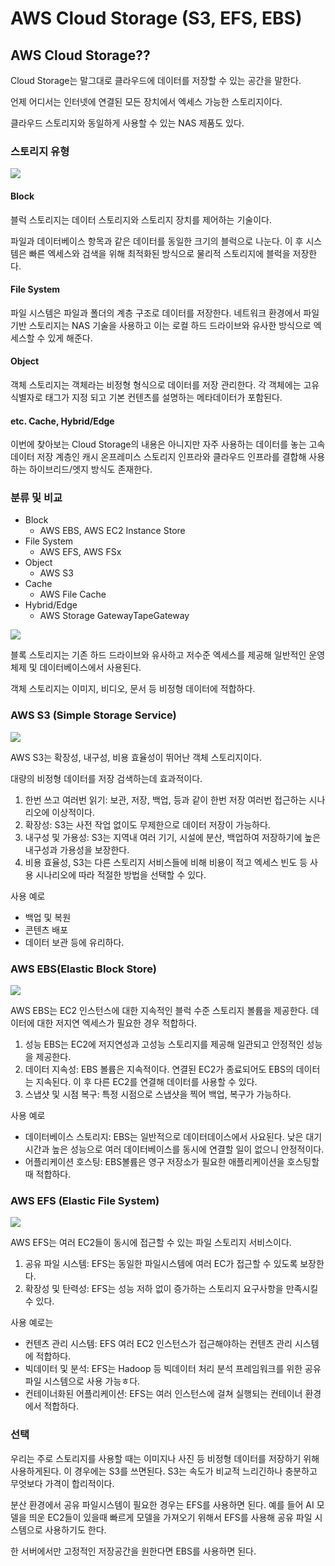 
# AWS Cloud Storage (S3, EFS, EBS)

## AWS Cloud Storage??

Cloud Storage는 말그대로 클라우드에 데이터를 저장할 수 있는 공간을 말한다.

언제 어디서는 인터넷에 연결된 모든 장치에서 엑세스 가능한 스토리지이다.

클라우드 스토리지와 동일하게 사용할 수 있는 NAS 제품도 있다.

### 스토리지 유형

![](https://i.imgur.com/0G4T5tU.png)

#### Block

블럭 스토리지는 데이터 스토리지와 스토리지 장치를 제어하는 기술이다.

파일과 데이터베이스 항목과 같은 데이터를 동일한 크기의 블럭으로 나눈다.
이 후 시스템은 빠른 엑세스와 검색을 위해 최적화된 방식으로 물리적 스토리지에 블럭을 저장한다.

#### File System

파일 시스템은 파일과 폴더의 계층 구조로 데이터를 저장한다.
네트워크 환경에서 파일 기반 스토리지는 NAS 기술을 사용하고
이는 로컬 하드 드라이브와 유사한 방식으로 엑세스할 수 있게 해준다.

#### Object
객체 스토리지는 객체라는 비정형 형식으로 데이터를 저장 관리한다.
각 객체에는 고유 식별자로 태그가 지정 되고 기본 컨텐츠를 설명하는 메타데이터가 포함된다.

#### etc. Cache, Hybrid/Edge

이번에 찾아보는 Cloud Storage의 내용은 아니지만
자주 사용하는 데이터를 놓는 고속 데이터 저장 계층인 캐시
온프레미스 스토리지 인프라와 클라우드 인프라를 결합해 사용하는 하이브리드/엣지 방식도 존재한다.

### 분류 및 비교

- Block
	- AWS EBS, AWS EC2 Instance Store
- File System
	- AWS EFS, AWS FSx
- Object
	- AWS S3
- Cache
	- AWS File Cache
- Hybrid/Edge
	- AWS Storage GatewayTapeGateway


![](https://i.imgur.com/nTmdQZe.png)

블록 스토리지는 기존 하드 드라이브와 유사하고 저수준 엑세스를 제공해 일반적인 운영체제 및 데이터베이스에서 사용된다.

객체 스토리지는 이미지, 비디오, 문서 등 비정형 데이터에 적합하다.

### AWS S3 (Simple Storage Service)
![](https://i.imgur.com/WgJtjwp.png)


AWS S3는 확장성, 내구성, 비용 효율성이 뛰어난 객체 스토리지이다.

대량의 비정형 데이터를 저장 검색하는데 효과적이다.

1. 한번 쓰고 여러번 읽기: 보관, 저장, 백업, 등과 같이 한번 저장 여러번 접근하는 시나리오에 이상적이다.
2. 확장성: S3는 사전 작업 없이도 무제한으로 데이터 저장이 가능하다.
3. 내구성 및 가용성: S3는 지역내 여러 기기, 시설에 분산, 백업하여 저장하기에 높은 내구성과 가용성을 보장한다.
4. 비용 효율성, S3는 다른 스토리지 서비스들에 비해 비용이 적고 엑세스 빈도 등 사용 시나리오에 따라 적절한 방법을 선택할 수 있다.

사용 예로 
- 백업 및 복원
- 콘텐츠 배포
- 데이터 보관
등에 유리하다.


### AWS EBS(Elastic Block Store)
![](https://i.imgur.com/AvlutC8.png)


AWS EBS는 EC2 인스턴스에 대한 지속적인 블럭 수준 스토리지 볼륨을 제공한다.
데이터에 대한 저지연 엑세스가 필요한 경우 적합하다.

1. 성능 EBS는 EC2에 저지연성과 고성능 스토리지를 제공해 일관되고 안정적인 성능을 제공한다.
2. 데이터 지속성: EBS 볼륨은 지속적이다. 연결된 EC2가 종료되어도 EBS의 데이터는 지속된다. 이 후 다른 EC2를 연결해 데이터를 사용할 수 있다.
3. 스냅샷 및 시점 복구: 특정 시점으로 스냅샷을 찍어 백업, 복구가 가능하다.

사용 예로
- 데이터베이스 스토리지: EBS는 일반적으로 데이터데이스에서 사요된다. 낮은 대기시간과 높은 성능으로 여러 데이터베이스를 동시에 연결할 일이 없으니 안정적이다.
- 어플리케이션 호스팅: EBS볼륨은 영구 저장소가 필요한 애플리케이션을 호스팅할때 적합하다.


### AWS EFS (Elastic File System)
![](https://i.imgur.com/sGqmBJ7.png)


AWS EFS는 여러 EC2들이 동시에 접근할 수 있는 파일 스토리지 서비스이다.

1. 공유 파일 시스템: EFS는 동일한 파일시스템에 여러 EC가 접근할 수 있도록 보장한다.
2. 확장성 및 탄력성: EFS는 성능 저하 없이 증가하는 스토리지 요구사항을 만족시킬 수 있다.

사용 예로는
- 컨텐츠 관리 시스템: EFS 여러 EC2 인스턴스가 접근해야하는 컨텐츠 관리 시스템에 적합하다.
- 빅데이터 및 분석: EFS는 Hadoop 등 빅데이터 처리 분석 프레임워크를 위한 공유 파일 시스템으로 사용 가능ㅎ다.
- 컨테이너화된 어플리케이션: EFS는 여러 인스턴스에 걸쳐 실행되는 컨테이너 환경에서 적합하다.


### 선택

우리는 주로 스토리지를 사용할 때는 이미지나 사진 등 비정형 데이터를 저장하기 위해 사용하게된다.
이 경우에는 S3를 쓰면된다.
S3는 속도가 비교적 느리긴하나 충분하고 무엇보다 가격이 합리적이다.

분산 환경에서 공유 파일시스템이 필요한 경우는 EFS를 사용하면 된다.
예를 들어 AI 모델을 띄운 EC2들이 있을때 빠르게 모델을 가져오기 위해서 EFS를 사용해 공유 파일 시스템으로 사용하기도 한다.

한 서버에서만 고정적인 저장공간을 원한다면 EBS를 사용하면 된다.


